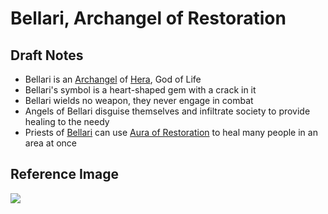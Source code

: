 # Bellari, Archangel of Restoration

## Draft Notes

- Bellari is an [Archangel](/concepts/archangel.md) of [Hera](hera.md), God of Life
- Bellari's symbol is a heart-shaped gem with a crack in it
- Bellari wields no weapon, they never engage in combat
- Angels of Bellari disguise themselves and infiltrate society to provide healing to the needy
- Priests of [Bellari](tormial.md) can use [Aura of Restoration](/spells/auraOfRestoration.md) to heal many people in an area at once

## Reference Image

![](/.assets/img/bellari.png)
